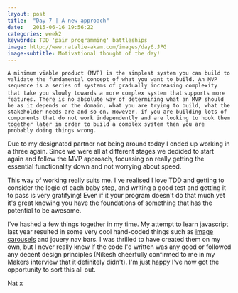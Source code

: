 ```yaml
---
layout: post
title:  "Day 7 | A new approach"
date:   2015-06-16 19:56:22
categories: week2 
keywords: TDD 'pair programming' battleships
image: http://www.natalie-akam.com/images/day6.JPG
image-subtitle: Motivational thought of the day!
---
```



``A minimum viable product (MVP) is the simplest system you can build to validate the fundamental concept of what you want to build. An MVP sequence is a series of systems of gradually increasing complexity that take you slowly towards a more complex system that`` ``supports more features. There is no absolute way of determining what an MVP should be as it depends on the domain, what you are trying to build, what the stakeholder needs are and so on. However, if you are building lots of components that do not work independently and are looking to hook them together later in order to build a complex system then you are probably doing things wrong.``

Due to my designated partner not being around today I ended up working in a three again. Since we were all at different stages we dedided to start again and follow the MVP approach, focussing on really getting the essential functionality down and not worrying about speed.

This way of working really suits me. I've realised I love TDD and getting to consider the logic of each baby step, and writing a good test and getting it to pass is very gratifying! Even if it your program doesn't do that much yet it's great knowing you have the foundations of something that has the potential to be awesome.

I've hashed a few things together in my time. My attempt to learn javascript last year resulted in some very cool hand-coded things such as <a href="http://www.natalie-akam.com/carousel/carousel_template.html">image carousels</a> and jquery nav bars. I was thrilled to have created them on my own, but I never really knew if the code I'd written was any good or followed any decent design principles (Nikesh cheerfully confirmed to me in my Makers interview that it definitely didn't). I'm just happy I've now got the opportunity to sort this all out. 

Nat x